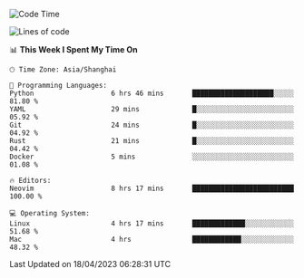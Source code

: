 <!--START_SECTION:waka-->
![Code Time](http://img.shields.io/badge/Code%20Time-1%2C293%20hrs-blue)

![Lines of code](https://img.shields.io/badge/From%20Hello%20World%20I%27ve%20Written-267.4%20thousand%20lines%20of%20code-blue)

📊 **This Week I Spent My Time On** 

```text
🕑︎ Time Zone: Asia/Shanghai

💬 Programming Languages: 
Python                   6 hrs 46 mins       ████████████████████░░░░░   81.80 % 
YAML                     29 mins             █░░░░░░░░░░░░░░░░░░░░░░░░   05.92 % 
Git                      24 mins             █░░░░░░░░░░░░░░░░░░░░░░░░   04.92 % 
Rust                     21 mins             █░░░░░░░░░░░░░░░░░░░░░░░░   04.42 % 
Docker                   5 mins              ░░░░░░░░░░░░░░░░░░░░░░░░░   01.08 % 

🔥 Editors: 
Neovim                   8 hrs 17 mins       █████████████████████████   100.00 % 

💻 Operating System: 
Linux                    4 hrs 17 mins       █████████████░░░░░░░░░░░░   51.68 % 
Mac                      4 hrs               ████████████░░░░░░░░░░░░░   48.32 % 
```


 Last Updated on 18/04/2023 06:28:31 UTC
<!--END_SECTION:waka-->
